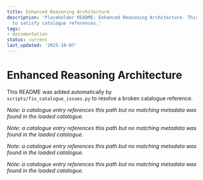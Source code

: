 ```yaml
---
title: Enhanced Reasoning Architecture
description: 'Placeholder README: Enhanced Reasoning Architecture. This file was auto-generated
  to satisfy catalogue references.'
tags:
- documentation
status: current
last_updated: '2025-10-07'
---
```


# Enhanced Reasoning Architecture

This README was added automatically by `scripts/fix_catalogue_issues.py` to resolve a broken catalogue reference.


*Note: a catalogue entry references this path but no matching metadata was found in the loaded catalogue.*



*Note: a catalogue entry references this path but no matching metadata was found in the loaded catalogue.*



*Note: a catalogue entry references this path but no matching metadata was found in the loaded catalogue.*



*Note: a catalogue entry references this path but no matching metadata was found in the loaded catalogue.*
